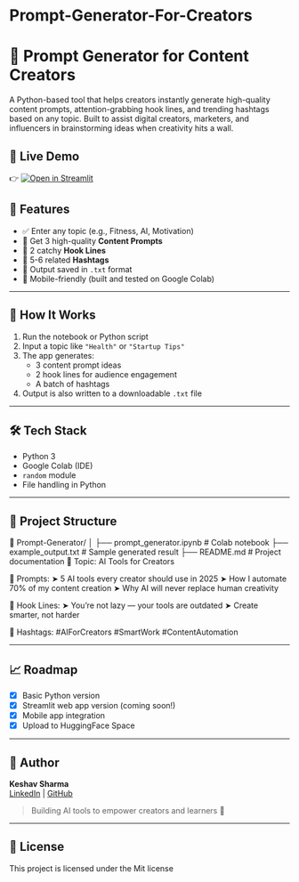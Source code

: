 # Prompt-Generator-For-Creators
# 🚀 Prompt Generator for Content Creators

A Python-based tool that helps creators instantly generate high-quality content prompts, attention-grabbing hook lines, and trending hashtags based on any topic. Built to assist digital creators, marketers, and influencers in brainstorming ideas when creativity hits a wall.

## 🔗 Live Demo  
👉 [![Open in Streamlit](https://static.streamlit.io/badges/streamlit_badge_black_white.svg)](https://prompt-generator-for-creators-a9a744nrpsnr2mhxfhc4nm.streamlit.app/)

## 📌 Features

- ✅ Enter any topic (e.g., Fitness, AI, Motivation)
- 🎯 Get 3 high-quality **Content Prompts**
- 📢 2 catchy **Hook Lines**
- 📱 5-6 related **Hashtags**
- 📁 Output saved in `.txt` format
- 📱 Mobile-friendly (built and tested on Google Colab)

---

## 🧠 How It Works

1. Run the notebook or Python script
2. Input a topic like `"Health"` or `"Startup Tips"`
3. The app generates:
   - 3 content prompt ideas
   - 2 hook lines for audience engagement
   - A batch of hashtags
4. Output is also written to a downloadable `.txt` file

---

## 🛠️ Tech Stack

- Python 3
- Google Colab (IDE)
- `random` module
- File handling in Python

---

##  📂 Project Structure 
📁 Prompt-Generator/ │ ├── prompt_generator.ipynb    # Colab notebook ├── example_output.txt        # Sample generated result ├── README.md                 # Project documentation
🎯 Topic: AI Tools for Creators

📌 Prompts: ➤ 5 AI tools every creator should use in 2025 ➤ How I automate 70% of my content creation ➤ Why AI will never replace human creativity

📢 Hook Lines: ➤ You’re not lazy — your tools are outdated ➤ Create smarter, not harder

📱 Hashtags: #AIForCreators #SmartWork #ContentAutomation

---

## 📈 Roadmap

- [x] Basic Python version
- [x] Streamlit web app version (coming soon!)
- [x] Mobile app integration
- [x] Upload to HuggingFace Space

---

## 🙌 Author

**Keshav Sharma**  
[LinkedIn](https://www.linkedin.com/in/keshav-sharma-b15270257) | [GitHub](https://github.com/Keshav-xb)

> Building AI tools to empower creators and learners 🚀

---

## 📄 License

This project is licensed under the Mit license 
